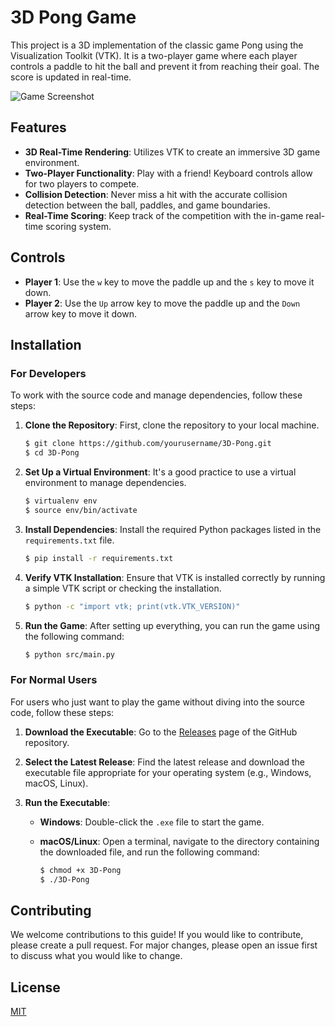 # 3D Pong Game

This project is a 3D implementation of the classic game Pong using the Visualization Toolkit (VTK). It is a two-player game where each player controls a paddle to hit the ball and prevent it from reaching their goal. The score is updated in real-time.

![Game Screenshot](https://github.com/djeada/3D-Pong/assets/37275728/de3d4952-6504-4171-868c-b7b6d80455b6)

## Features
- **3D Real-Time Rendering**: Utilizes VTK to create an immersive 3D game environment.
- **Two-Player Functionality**: Play with a friend! Keyboard controls allow for two players to compete.
- **Collision Detection**: Never miss a hit with the accurate collision detection between the ball, paddles, and game boundaries.
- **Real-Time Scoring**: Keep track of the competition with the in-game real-time scoring system.

## Controls
- **Player 1**: Use the `w` key to move the paddle up and the `s` key to move it down.
- **Player 2**: Use the `Up` arrow key to move the paddle up and the `Down` arrow key to move it down.

## Installation

### For Developers

To work with the source code and manage dependencies, follow these steps:

1. **Clone the Repository**: First, clone the repository to your local machine.

    ```bash
    $ git clone https://github.com/yourusername/3D-Pong.git
    $ cd 3D-Pong
    ```

2. **Set Up a Virtual Environment**: It's a good practice to use a virtual environment to manage dependencies.

    ```bash
    $ virtualenv env
    $ source env/bin/activate
    ```

3. **Install Dependencies**: Install the required Python packages listed in the `requirements.txt` file.

    ```bash
    $ pip install -r requirements.txt
    ```

4. **Verify VTK Installation**: Ensure that VTK is installed correctly by running a simple VTK script or checking the installation.

    ```bash
    $ python -c "import vtk; print(vtk.VTK_VERSION)"
    ```

5. **Run the Game**: After setting up everything, you can run the game using the following command:

    ```bash
    $ python src/main.py
    ```

### For Normal Users

For users who just want to play the game without diving into the source code, follow these steps:

1. **Download the Executable**: Go to the [Releases](https://github.com/yourusername/3D-Pong/releases) page of the GitHub repository.

2. **Select the Latest Release**: Find the latest release and download the executable file appropriate for your operating system (e.g., Windows, macOS, Linux).

3. **Run the Executable**:
    - **Windows**: Double-click the `.exe` file to start the game.
    - **macOS/Linux**: Open a terminal, navigate to the directory containing the downloaded file, and run the following command:

      ```bash
      $ chmod +x 3D-Pong
      $ ./3D-Pong
      ```
      
## Contributing
We welcome contributions to this guide! If you would like to contribute, please create a pull request. For major changes, please open an issue first to discuss what you would like to change.

## License
[MIT](https://choosealicense.com/licenses/mit/)
